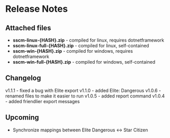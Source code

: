 # Release Notes

## Attached files

* **sscm-linux-{HASH}.zip** - compiled for linux, requires dotnetframework
* **sscm-linux-full-{HASH}.zip** - compiled for linux, self-contained
* **sscm-win-{HASH}.zip** - compiled for windows, requires dotnetframework
* **sscm-win-full-{HASH}.zip** - compiled for windows, self-contained

## Changelog

v1.1.1 - fixed a bug with Elite export
v1.1.0 - added Elite: Dangerous
v1.0.6 - renamed files to make it easier to run
v1.0.5 - added report command
v1.0.4 - added friendlier export messages

## Upcoming

* Synchronize mappings between Elite Dangerous &lt;-&gt; Star Citizen
